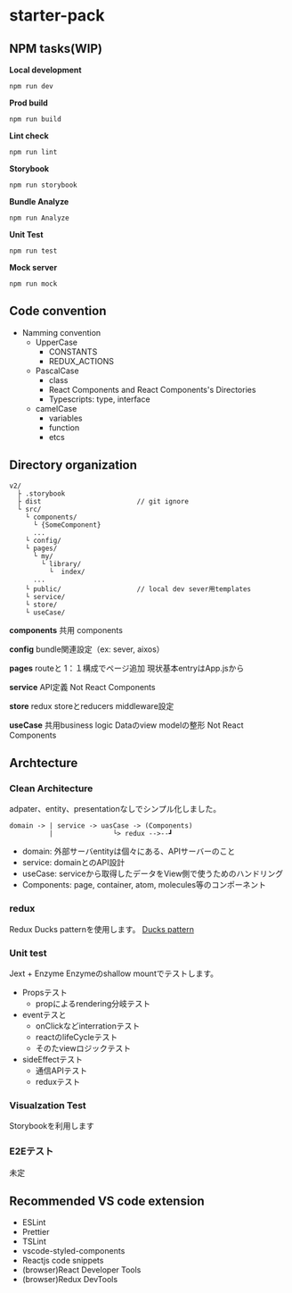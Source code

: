 # starter-pack

## NPM tasks(WIP)
**Local development**
```
npm run dev
```
**Prod build**
```
npm run build
```
**Lint check**
```
npm run lint
```
**Storybook**
```
npm run storybook
```
**Bundle Analyze**
```
npm run Analyze
```
**Unit Test**
```
npm run test
```
**Mock server**
```
npm run mock
```

## Code convention
- Namming convention
  - UpperCase
    - CONSTANTS
    - REDUX_ACTIONS
  - PascalCase
    - class
    - React Components and React Components's Directories
    - Typescripts: type, interface
  - camelCase
    - variables
    - function
    - etcs

## Directory organization

```
v2/
  ├ .storybook
  ├ dist                        // git ignore
  └ src/
    └ components/
      └ {SomeComponent}
      ...
    └ config/
    └ pages/
      └ my/
        └ library/
          └  index/
      ...
    └ public/                   // local dev sever用templates
    └ service/
    └ store/
    └ useCase/
```
**components**
共用 components

**config**
bundle関連設定（ex: sever, aixos）

**pages**
routeと 1：１構成でページ追加
現状基本entryはApp.jsから

**service**
API定義
Not React Components

**store**
redux storeとreducers
middleware設定

**useCase**
共用business logic
Dataのview modelの整形
Not React Components

## Archtecture
### Clean Architecture
adpater、entity、presentationなしでシンプル化しました。
```
domain -> | service -> uasCase -> (Components)
          |               └> redux -->--┛
```
- domain: 外部サーバentityは個々にある、APIサーバーのこと
- service: domainとのAPI設計
- useCase: serviceから取得したデータをView側で使うためのハンドリング
- Components: page, container, atom, molecules等のコンポーネント

### redux
Redux Ducks patternを使用します。
[Ducks pattern](https://webbibouroku.com/Blog/Article/redux-ducks)

### Unit test
Jext + Enzyme
Enzymeのshallow mountでテストします。
- Propsテスト
  - propによるrendering分岐テスト
- eventテスと
  - onClickなどinterrationテスト
  - reactのlifeCycleテスト
  - そのたviewロジックテスト
- sideEffectテスト
  - 通信APIテスト
  - reduxテスト

### Visualzation Test
Storybookを利用します

### E2Eテスト
未定

## Recommended VS code extension
- ESLint
- Prettier
- TSLint
- vscode-styled-components
- Reactjs code snippets
- (browser)React Developer Tools
- (browser)Redux DevTools

